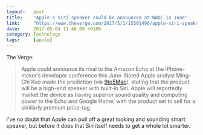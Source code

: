 ```yaml
---
layout:   post
title:    "Apple’s Siri speaker could be announced at WWDC in June"
link:     "https://www.theverge.com/2017/5/1/15501496/apple-siri-speaker-wwdc-june-announcement"
date:     2017-05-04 11:46:00 +0100
category: Technology
tags:     [apple]
---
```


The Verge:
>Apple could announce its rival to the Amazon Echo at the iPhone-maker’s developer conference this June. Noted Apple analyst Ming-Chi Kuo made the prediction (via [9to5Mac][925siri]), stating that the product will be a high-end speaker with built-in Siri. Apple will reportedly market the device as having superior sound quality and computing power to the Echo and Google Home, with the product set to sell for a similarly premium price-tag.

I've no doubt that Apple can pull off a great looking and sounding smart speaker, but before it does that Siri itself needs to get a whole lot smarter.

[925siri]:https://9to5mac.com/2017/05/01/siri-speaker-kgi-wwdc-home-ai/
